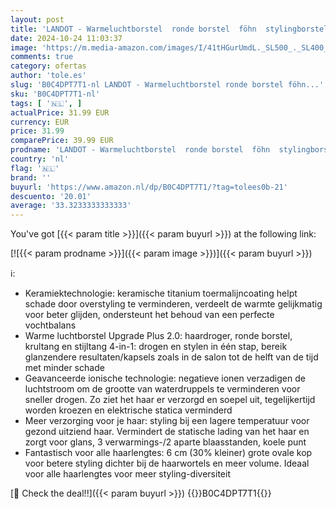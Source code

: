 ```yaml
---
layout: post
title: 'LANDOT - Warmeluchtborstel  ronde borstel  föhn  stylingborstel  föhnborstel: one-step haardroger en volumiser plus - ionen-heteluchtborstel  volumeborstel  heteluchtkam en styler'
date: 2024-10-24 11:03:37
image: 'https://m.media-amazon.com/images/I/41tHGurUmdL._SL500_._SL400_.jpg'
comments: true
category: ofertas
author: 'tole.es'
slug: 'B0C4DPT7T1-nl LANDOT - Warmeluchtborstel ronde borstel föhn...'
sku: 'B0C4DPT7T1-nl'
tags: [ '🇳🇱', ]
actualPrice: 31.99 EUR
currency: EUR
price: 31.99
comparePrice: 39.99 EUR
prodname: 'LANDOT - Warmeluchtborstel  ronde borstel  föhn  stylingborstel  föhnborstel: one-step haardroger en volumiser plus - ionen-heteluchtborstel  volumeborstel  heteluchtkam en styler'
country: 'nl'
flag: '🇳🇱'
brand: ''
buyurl: 'https://www.amazon.nl/dp/B0C4DPT7T1/?tag=tolees0b-21'
descuento: '20.01'
average: '33.3233333333333'
---
```


You've got [{{< param title >}}]({{< param buyurl >}}) at the following link:

[![{{< param prodname >}}]({{< param image >}})]({{< param buyurl >}})

ℹ️:

- Keramiektechnologie: keramische titanium toermalijncoating helpt schade door overstyling te verminderen, verdeelt de warmte gelijkmatig voor beter glijden, ondersteunt het behoud van een perfecte vochtbalans
- Warme luchtborstel Upgrade Plus 2.0: haardroger, ronde borstel, krultang en stijltang 4-in-1: drogen en stylen in één stap, bereik glanzendere resultaten/kapsels zoals in de salon tot de helft van de tijd met minder schade
- Geavanceerde ionische technologie: negatieve ionen verzadigen de luchtstroom om de grootte van waterdruppels te verminderen voor sneller drogen. Zo ziet het haar er verzorgd en soepel uit, tegelijkertijd worden kroezen en elektrische statica verminderd
- Meer verzorging voor je haar: styling bij een lagere temperatuur voor gezond uitziend haar. Vermindert de statische lading van het haar en zorgt voor glans, 3 verwarmings-/2 aparte blaasstanden, koele punt
- Fantastisch voor alle haarlengtes: 6 cm (30% kleiner) grote ovale kop voor betere styling dichter bij de haarwortels en meer volume. Ideaal voor alle haarlengtes voor meer styling-diversiteit

[🛒 Check the deal!!]({{< param buyurl >}})
{{<world>}}B0C4DPT7T1{{</world>}}

